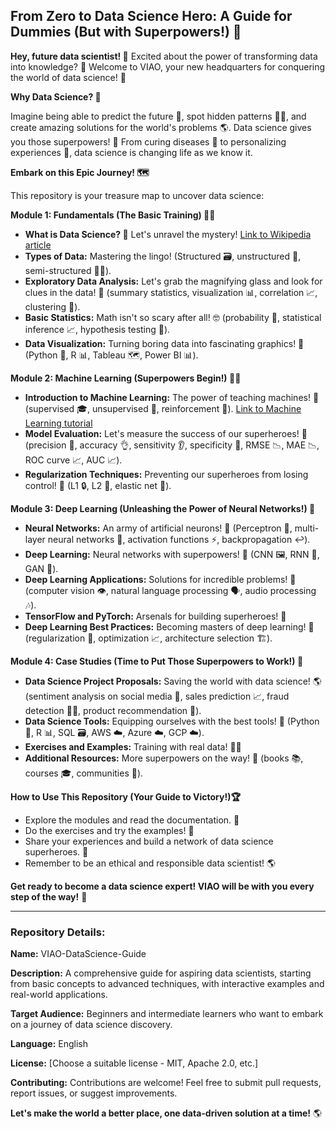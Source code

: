 ## From Zero to Data Science Hero: A Guide for Dummies (But with Superpowers!) 🚀

**Hey, future data scientist! 👋**  Excited about the power of transforming data into knowledge? 🤩 Welcome to VIAO, your new headquarters for conquering the world of data science! 🎉

**Why Data Science? 🤔**

Imagine being able to predict the future 🔮, spot hidden patterns 🕵️‍♀️, and create amazing solutions for the world's problems 🌎. Data science gives you those superpowers! 💪 From curing diseases 🏥 to personalizing experiences 🎁, data science is changing life as we know it. 

**Embark on this Epic Journey! 🗺️**

This repository is your treasure map to uncover data science:

**Module 1: Fundamentals (The Basic Training) 🏋️‍♀️**

* **What is Data Science? 🤔** Let's unravel the mystery! [Link to Wikipedia article](https://en.wikipedia.org/wiki/Data_science)
* **Types of Data:** Mastering the lingo! (Structured 🗃️, unstructured 🤯, semi-structured 🧑‍💻).
* **Exploratory Data Analysis:** Let's grab the magnifying glass and look for clues in the data! 🔎 (summary statistics, visualization 📊, correlation 📈, clustering 🤝).
* **Basic Statistics:** Math isn't so scary after all! 🤓 (probability 🎲, statistical inference 📈, hypothesis testing 🧪).
* **Data Visualization:** Turning boring data into fascinating graphics! 🎨 (Python 🐍, R 📊, Tableau 🗺️, Power BI 📊).

**Module 2: Machine Learning (Superpowers Begin!) 🦸‍♀️**

* **Introduction to Machine Learning:** The power of teaching machines! 🤖 (supervised 🎓, unsupervised 🧭, reinforcement 🧠). [Link to Machine Learning tutorial](https://www.kaggle.com/learn/machine-learning)
* **Model Evaluation:** Let's measure the success of our superheroes! 💯 (precision 🎯, accuracy 👌, sensitivity 👂, specificity 🤫, RMSE 📉, MAE 📉, ROC curve 📈, AUC 📈).
* **Regularization Techniques:** Preventing our superheroes from losing control! 🚫 (L1 🔒, L2 🔐, elastic net 🧲).

**Module 3: Deep Learning (Unleashing the Power of Neural Networks!) 🧠**

* **Neural Networks:** An army of artificial neurons! 🧠 (Perceptron 🤖, multi-layer neural networks 🏢, activation functions ⚡, backpropagation ↩️).
* **Deep Learning:** Neural networks with superpowers! 🦸 (CNN 🖼️, RNN 📝, GAN 🎨).
* **Deep Learning Applications:** Solutions for incredible problems! 🤯 (computer vision 👁️, natural language processing 🗣️, audio processing 🎶).
* **TensorFlow and PyTorch:** Arsenals for building superheroes! 🧰
* **Deep Learning Best Practices:** Becoming masters of deep learning! 💯 (regularization 🚫, optimization 📈, architecture selection 🏗️).

**Module 4: Case Studies (Time to Put Those Superpowers to Work!) 💪**

* **Data Science Project Proposals:** Saving the world with data science! 🌎 (sentiment analysis on social media 💬, sales prediction 📈, fraud detection 🕵️‍♀️, product recommendation 🎁).
* **Data Science Tools:** Equipping ourselves with the best tools! 🧰 (Python 🐍, R 📊, SQL 🗃️, AWS ☁️, Azure ☁️, GCP ☁️).
* **Exercises and Examples:** Training with real data! 🏋️‍♀️
* **Additional Resources:** More superpowers on the way! 🦸 (books 📚, courses 🎓, communities 🤝).

**How to Use This Repository (Your Guide to Victory!)🏆**

* Explore the modules and read the documentation. 📖
*  Do the exercises and try the examples! 💪
*  Share your experiences and build a network of data science superheroes. 🤝
*  Remember to be an ethical and responsible data scientist! 🌎

**Get ready to become a data science expert! VIAO will be with you every step of the way!** 🚀

---
### Repository Details:

**Name:** VIAO-DataScience-Guide

**Description:** A comprehensive guide for aspiring data scientists, starting from basic concepts to advanced techniques, with interactive examples and real-world applications.

**Target Audience:** Beginners and intermediate learners who want to embark on a journey of data science discovery.

**Language:** English

**License:** [Choose a suitable license - MIT, Apache 2.0, etc.]

**Contributing:** Contributions are welcome! Feel free to submit pull requests, report issues, or suggest improvements.

**Let's make the world a better place, one data-driven solution at a time!** 🌎
